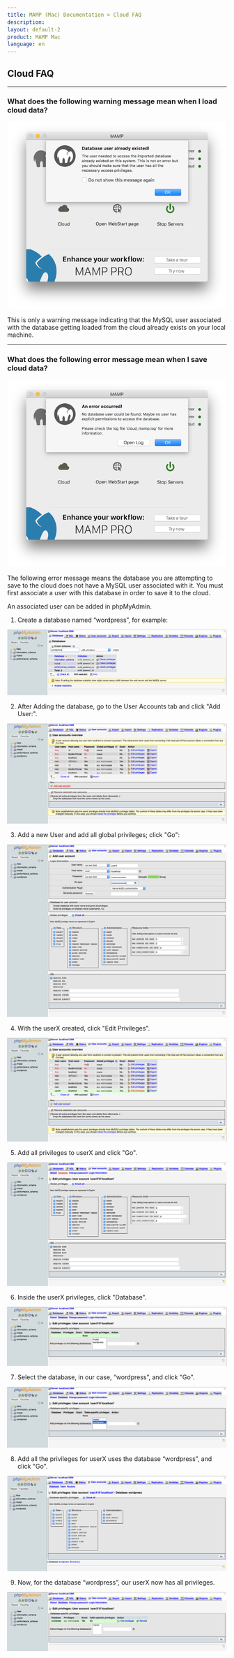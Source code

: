 ```yaml
---
title: MAMP (Mac) Documentation > Cloud FAQ
description: 
layout: default-2
product: MAMP Mac
language: en
---
```


## Cloud FAQ

---

<a name="cloud"> </a>

### What does the following warning message mean when I load cloud data?

![MAMP](/en/MAMP-Mac/FAQ/DatabaseWarning.png)

This is only a warning message indicating that the MySQL user associated with the database getting loaded from the cloud already exists on your local machine.

---

### What does the following error message mean when I save cloud data?

![MAMP](/en/MAMP-Mac/FAQ/DatabaseError.png)

The following error message means the database you are attempting to save to the cloud does not have a MySQL user associated with it. You must first associate a user with this database in order to save it to the cloud. 

An associated user can be added in phpMyAdmin.


1) Create a database named “wordpress”, for example:

![MAMP](/en/MAMP-Mac/FAQ/step1.png)

2) After Adding the database, go to the User Accounts tab and click "Add User:".

![MAMP](/en/MAMP-Mac/FAQ/step2.png)

3) Add a new User and add all global privileges; click "Go":

![MAMP](/en/MAMP-Mac/FAQ/step3.png)

4) With the userX created, click "Edit Privileges".

![MAMP](/en/MAMP-Mac/FAQ/step4.png)

5) Add all privileges to userX and click "Go".

![MAMP](/en/MAMP-Mac/FAQ/step5.png)

6) Inside the userX privileges, click "Database".

![MAMP](/en/MAMP-Mac/FAQ/step6.png)

7) Select the database, in our case, “wordpress”, and click "Go".

![MAMP](/en/MAMP-Mac/FAQ/step7.png)

8) Add all the privileges for userX uses the database “wordpress”, and click "Go".

![MAMP](/en/MAMP-Mac/FAQ/step8.png)
 
9) Now, for the database “wordpress”, our userX now has all privileges.

![MAMP](/en/MAMP-Mac/FAQ/step9.png)


